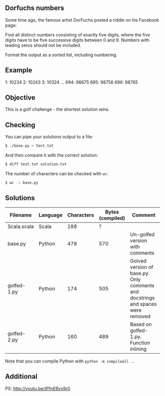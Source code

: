 ## Dorfuchs numbers
Some time ago, the famous artist DorFuchs posted a riddle on his Facebook page:

Find all distinct numbers consisting of exactly five digits, where the five digits have to be five successive digits between 0 and 9.
Numbers with leading zeros should not be included.

Format the output as a sorted list, including numbering.

## Example

1: 10234
2: 10243
3: 10324
...
694: 98675
695: 98756
696: 98765

## Objective
This is a golf challenge - the shortest solution wins.

## Checking

You can pipe your solutions output to a file:

```bash
$ ./base.py > test.txt
```

And then compare it with the correct solution:

```bash
$ diff test.txt solution.txt
```

The number of characters can be checked with `wc`:

```bash
$ wc -c base.py
```

## Solutions

| Filename    | Language | Characters | Bytes (compiled) | Comment                                                                         |
| ----------- | -------- | ---------- | ---------------- | ------------------------------------------------------------------------------- |
| Scala.scala | Scala    | 188        | ?                |                                                                                 |
| base.py     | Python   | 478        | 570              | Un-golfed version with comments                                                 |
| golfed-1.py | Python   | 174        | 505              | Golved version of base.py. Only comments and docstrings and spaces were removed |
| golfed-2.py | Python   | 160        | 489              | Based on golfed-1.py. Function inlining                                         |

Note that you can compile Python with `python -m compileall .`.

## Additional
PS: http://youtu.be/tPfnEByx9r0